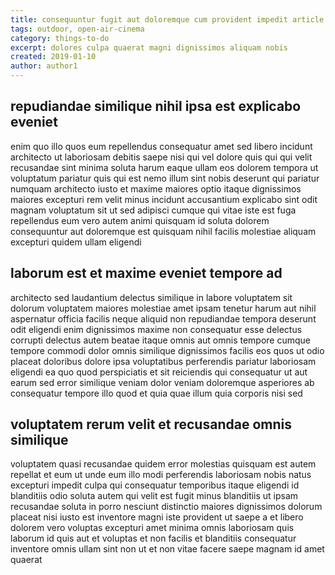 ```yaml
---
title: consequuntur fugit aut doloremque cum provident impedit article 7528
tags: outdoor, open-air-cinema
category: things-to-do
excerpt: dolores culpa quaerat magni dignissimos aliquam nobis
created: 2019-01-10
author: author1
---
```


## repudiandae similique nihil ipsa est explicabo eveniet

enim quo illo quos eum repellendus consequatur amet sed libero incidunt architecto ut laboriosam debitis saepe nisi qui vel dolore quis qui qui velit recusandae sint minima soluta harum eaque ullam eos dolorem tempora ut voluptatum pariatur quis qui est nemo illum sint nobis deserunt qui pariatur numquam architecto iusto et maxime maiores optio itaque dignissimos maiores excepturi rem velit minus incidunt accusantium explicabo sint odit magnam voluptatum sit ut sed adipisci cumque qui vitae iste est fuga repellendus eum vero autem animi quisquam id soluta dolorem consequuntur aut doloremque est quisquam nihil facilis molestiae aliquam excepturi quidem ullam eligendi

## laborum est et maxime eveniet tempore ad

architecto sed laudantium delectus similique in labore voluptatem sit dolorum voluptatem maiores molestiae amet ipsam tenetur harum aut nihil aspernatur officia facilis neque aliquid non repudiandae tempora deserunt odit eligendi enim dignissimos maxime non consequatur esse delectus corrupti delectus autem beatae itaque omnis aut omnis tempore cumque tempore commodi dolor omnis similique dignissimos facilis eos quos ut odio placeat doloribus dolore ipsa voluptatibus perferendis pariatur laboriosam eligendi ea quo quod perspiciatis et sit reiciendis qui consequatur ut aut earum sed error similique veniam dolor veniam doloremque asperiores ab consequatur tempore illo quod et quia quae illum quia corporis nisi sed

## voluptatem rerum velit et recusandae omnis similique

voluptatem quasi recusandae quidem error molestias quisquam est autem repellat et eum ut unde eum illo modi perferendis laboriosam nobis natus excepturi impedit culpa qui consequatur temporibus itaque eligendi id blanditiis odio soluta autem qui velit est fugit minus blanditiis ut ipsam recusandae soluta in porro nesciunt distinctio maiores dignissimos dolorum placeat nisi iusto est inventore magni iste provident ut saepe a et libero dolorem vero voluptas excepturi amet minima omnis laboriosam quis laborum id quis aut et voluptas et non facilis et blanditiis consequatur inventore omnis ullam sint non ut et non vitae facere saepe magnam id amet quaerat
